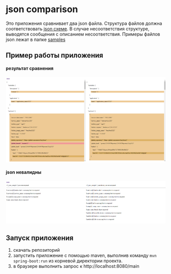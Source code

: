 # json comparison
Это приложения сравнивает два json файла. Структура файлов должна соответствовать [json схеме](src/main/resources/model/json-schema.json).
В случае несоответствия структуре, выводятся сообщения с описанием несоответствия.
Примеры файлов json лежат в папке [samples](samples)

## Пример работы приложения
#### результат сравнения
![результат сравнения](for%20readme/example.png)
#### json невалидны
![json невалидны](for%20readme/invalid.png)

## Запуск приложения
1. скачать репозиторий
2. запустить приложение с помощью maven, выполнив команду `mvn spring-boot:run` из корневой директории проекта.
3. в браузере выполнить запрос к http://localhost:8080/main
